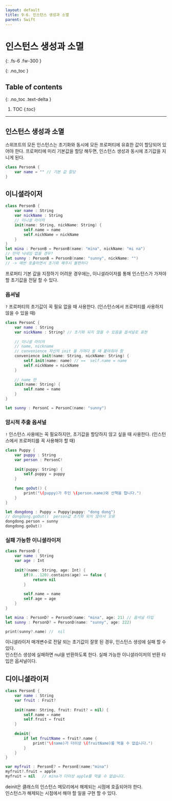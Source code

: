 ```yaml
---
layout: default
title: 9-6. 인스턴스 생성과 소멸 
parent: Swift
---
```



# 인스턴스 생성과 소멸  
{: .fs-6 .fw-300 }


{: .no_toc }


## Table of contents
{: .no_toc .text-delta }

1. TOC
{:toc}

---


## 인스턴스 생성과 소멸 

스위프트의 모든 인스턴스는 초기화와 동시에 모든 프로퍼티에 유효한 값이 할당되어 있어야 한다.
프로퍼티에 미리 기본값을 할당 해두면, 인스턴스 생성과 동시에 초기값을 지니게 된다. 

```swift
class PersonA {
    var name = "" // 기본 값 할당
}
```


## 이니셜라이저

```swift
class PersonB {
    var name : String
    var nickName : String
    // 이니셜 라이저
    init(name: String, nickName: String) {
        self.name = name
        self.nickName = nickName
    }
}
let mina : PersonB = PersonB(name: "mina", nickName: "mi na")
// 만약 닉네임 없을 경우?
let sunny : PersonB = PersonB(name: "sunny", nickName: "")
// -> 매번 호출하면서 초기화 해주시 불편하다
```

프로퍼티 기본 값을 지정하기 어려운 경우에는, 이니셜라이저를 통해 인스턴스가 가져야 할 초기값을 전달 할 수 있다.

### 옵셔널 

`?` 프로퍼티의 초기값이 꼭 필요 없을 때 사용한다. (인스턴스에서 프로퍼티를 사용하지 않을 수 있을 때)

```swift
class PersonC {
    var name : String
    var nickName : String? // 초기화 되지 않을 수 있음을 옵셔널로 표현
    
    // 이니셜 라이저
    // name, nickname
    // convenience 자신의 init 을 가져다 쓸 때 붙여줘야 함
    convenience init(name: String, nickName: String) {
        self.init(name: name) // ==  self.name = name
        self.nickName = nickName
    }
    
    // name 만
    init(name: String) {
        self.name = name
    }
}

let sunny : PersonC = PersonC(name: "sunny")
```

### 암시적 추출 옵셔널 

`!` 인스턴스 사용에는 꼭 필요하지만, 초기값을 할당하지 않고 싶을 때 사용한다. (인스턴스에서 프로퍼티를 꼭 사용해야 할 때)

```swift
class Puppy {
    var puppy : String
    var person : PersonC! 
    
    init(puppy: String) {
        self.puppy = puppy
    }
    
    func goOut() {
        print("\(puppy)가 주인 \(person.name)와 산책을 합니다.")
    }
}

let dongdong : Puppy = Puppy(puppy: "dong dong")
// dongdong.goOut()  person값 초기화 되지 않아서 오류
dongdong.person = sunny
dongdong.goOut()
```

### 실패 가능한 이니셜라이저 

```swift
class PersonD {
    var name : String
    var age : Int
    
    init?(name: String, age: Int) {
        if(0...120).contains(age) == false {
            return nil
        }
        
        self.name = name
        self.age = age
    }
}

let mina : PersonD? = PersonD(name: "mina", age: 21) // 옵셔널 타입
let sunny : PersonD? = PersonD(name: "sunny", age: 222)

print(sunny?.name) //  nil
```

이니셜라이저 매개변수로 전달 되는 초기값이 잘못 된 경우, 인스턴스 생성에 실패 할 수 있다. <br/>
인스턴스 생성에 실패하면 nul을 반환하도록 한다. 실패 가능한 이니셜라이저의 반환 타입은 옵셔널이다. 



## 디이니셜라이저 

```swift
class PersonE {
    var name : String
    var fruit : Fruit?
    
    init(name: String, fruit: Fruit? = nil) {
        self.name = name
        self.fruit = fruit
    }
    
    deinit{
        if let fruitName = fruit?.name {
            print("\(name)가 더이상 \(fruitName)를 먹을 수 없습니다.")
        }
    }
}

var myfruit : PersonE? = PersonE(name:"mina")
myfruit?.fruit = apple
myfruit = nil   // mina가 더이상 apple를 먹을 수 없습니다.
```

deinit은 클래스의 인스턴스 메모리에서 해제되는 시점에 호출되어야 한다. <br/>
인스턴스가 해제되는 시점에서 해야 할 일을 구현 할 수 있다. 